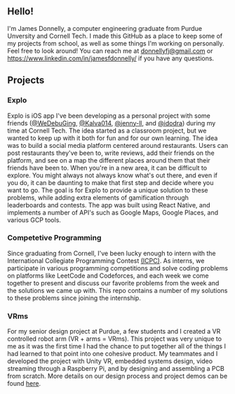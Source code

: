 ## Hello!
I'm James Donnelly, a computer engineering graduate from Purdue Unversity and Cornell Tech.
I made this GitHub as a place to keep some of my projects from school, as well as some things I'm working on personally.
Feel free to look around! You can reach me at donnellyfj@gmail.com or https://www.linkedin.com/in/jamesfdonnelly/ if you have any questions.

## Projects
### Explo
Explo is iOS app I've been developing as a personal project with some friends ([@WeDebuGing](https://github.com/WeDebuGing), [@Kalva014](https://github.com/Kalva014), [@jenny-ll](https://github.com/jenny-ll), and [@idodra](https://github.com/idodra)) during my time at Cornell Tech. The idea started as a classroom project, but we wanted to keep up with it both for fun and for our own learning. The idea was to build a social media platform centered around restaurants. Users can post restaurants they've been to, write reviews, add their friends on the platform, and see on a map the different places around them that their friends have been to. When you're in a new area, it can be difficult to explore. You might always not always know what's out there, and even if you do, it can be daunting to make that first step and decide where you want to go. The goal is for Explo to provide a unique solution to these problems, while adding extra elements of gamification through leaderboards and contests. The app was built using React Native, and implements a number of API's such as Google Maps, Google Places, and various GCP tools.

### Competetive Programming
Since graduating from Cornell, I've been lucky enough to intern with the International Collegiate Programming Contest [(ICPC)](https://icpc.global/). As interns, we participate in various programming competitions and solve coding problems on platforms like LeetCode and Codeforces, and each week we come together to present and discuss our favorite problems from the week and the solutions we came up with. This repo contains a number of my solutions to these problems since joining the internship.

### VRms
For my senior design project at Purdue, a few students and I created a VR controlled robot arm (VR + arms = VRms). This project was very unique to me as it was the first time I had the chance to put together all of the things I had learned to that point into one cohesive product. My teammates and I developed the project with Unity VR, embedded systems design, video streaming through a Raspberry Pi, and by designing and assembling a PCB from scratch. More details on our design process and project demos can be found [here](https://477-vrms.github.io/vrm-website/).
